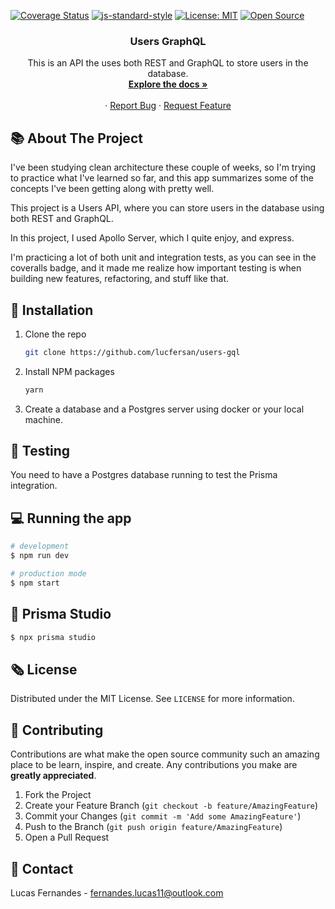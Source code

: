 [![Coverage Status](https://coveralls.io/repos/github/lucfersan/users-gql/badge.svg?branch=main)](https://coveralls.io/github/lucfersan/users-gql?branch=main)
[![js-standard-style](https://img.shields.io/badge/code%20style-standard-brightgreen.svg)](http://standardjs.com)
[![License: MIT](https://img.shields.io/badge/License-MIT-yellow.svg)](https://opensource.org/licenses/MIT)
[![Open Source](https://badges.frapsoft.com/os/v1/open-source.svg?v=103)](https://opensource.org/)


<p align="center">
  <h3 align="center">Users GraphQL</h3>

  <p align="center">
    This is an API the uses both REST and GraphQL to store users in the database.
    <br />
    <a href="https://github.com/lucfersan/users-gql"><strong>Explore the docs »</strong></a>
    <br />
    <br />
    ·
    <a href="https://github.com/lucfersan/users-gql/issues">Report Bug</a>
    ·
    <a href="https://github.com/lucfersan/users-gql/issues">Request Feature</a>
  </p>
</p>

## 📚 About The Project

I've been studying clean architecture these couple of weeks, so I'm trying to practice what I've learned so far, and this app summarizes some of the concepts I've been getting along with pretty well.

This project is a Users API, where you can store users in the database using both REST and GraphQL.

In this project, I used Apollo Server, which I quite enjoy, and express.

I'm practicing a lot of both unit and integration tests, as you can see in the coveralls badge, and it made me realize how important testing is when building new features, refactoring, and stuff like that.

## 🚀 Installation

1. Clone the repo
   ```sh
   git clone https://github.com/lucfersan/users-gql
   ```
2. Install NPM packages
   ```sh
   yarn
   ```
3. Create a database and a Postgres server using docker or your local machine.

## 🧪 Testing
You need to have  a Postgres database running to test the Prisma integration.

## 💻 Running the app

```bash
# development
$ npm run dev

# production mode
$ npm start
```

## 🔺 Prisma Studio

```bash
$ npx prisma studio
```

## 🗞️ License

Distributed under the MIT License. See `LICENSE` for more information.

## 🤝 Contributing

Contributions are what make the open source community such an amazing place to be learn, inspire, and create. Any contributions you make are **greatly appreciated**.

1. Fork the Project
2. Create your Feature Branch (`git checkout -b feature/AmazingFeature`)
3. Commit your Changes (`git commit -m 'Add some AmazingFeature'`)
4. Push to the Branch (`git push origin feature/AmazingFeature`)
5. Open a Pull Request

## 📧 Contact

Lucas Fernandes - fernandes.lucas11@outlook.com
